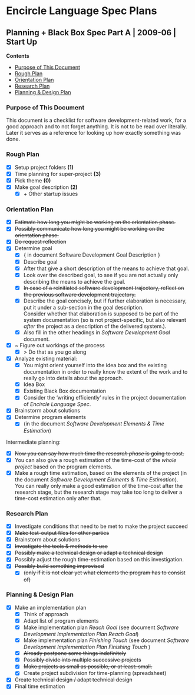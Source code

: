 ﻿Encircle Language Spec Plans
============================

Planning + Black Box Spec Part A | 2009-06 | Start Up
-----------------------------------------------------

__Contents__

- [Purpose of This Document](#purpose-of-this-document)
- [Rough Plan](#rough-plan)
- [Orientation Plan](#orientation-plan)
- [Research Plan](#research-plan)
- [Planning & Design Plan](#planning--design-plan)

### Purpose of This Document

This document is a checklist for software development-related work, for a good approach and to not forget anything. It is not to be read over literally. Later it serves as a reference for looking up how exactly something was done.

### Rough Plan

- [x] Setup project folders  __(1)__
- [x] Time planning for super-project  __(3)__
- [x] Pick theme  __(0)__
- [x] Make goal description  __(2)__
    - [x] \+ Other startup issues

### Orientation Plan

- [x] ~~Estimate how long you might be working on the orientation phase.~~
- [x] ~~Possibly communicate how long you might be working on the orientation phase.~~
- [x] ~~Do request reflection~~
- [x] Determine goal 
    - [x] { in document Software Development Goal Description }
    - [x] Describe goal
    - [x] After that give a short description of the means to achieve that goal.
    - [x] Look over the described goal, to see if you are not actually only describing the means to achieve the goal.
    - [x] ~~In case of a reinitiated software development trajectory, reflect on the previous software development trajectory.~~
    - [x] Describe the goal concisely, but if further elaboration is necessary, put it under a sub-section in the goal description.  
    Consider whether that elaboration is supposed to be part of the system documentation (so is not project-specific, but also relevant *after* the project as a description of the delivered system.).
    - [x] Also fill in the other headings in *Software Development Goal* document.
- [x] ~ Figure out workings of the process
    - [x] \> Do that as you go along
- [x] Analyze existing material:
    - [x] You might orient yourself into the idea box and the existing documentation in order to really know the extent of the work and to really go into details about the approach.
    - [x] Idea Box
    - [x] Existing Black Box documentation
    - [x] Consider the ‘writing efficiently’ rules in the project documentation of *Encircle Language Spec*.
- [x] Brainstorm about solutions
- [x] Determine program elements
    - [x] (in the document *Software Development Elements & Time Estimation*)

Intermediate planning:

- [x] ~~Now you can say how much time the *research phase* is going to cost.~~
- [x] You can also give a rough estimation of the time-cost of the *whole project* based on the program elements.
- [x] Make a rough time estimation, based on the elements of the project (in the document *Software Development Elements & Time Estimation*).  
You can really only make a good estimation of the time-cost after the research stage, but the research stage may take too long to deliver a time-cost estimation only after that.

### Research Plan

- [x] Investigate conditions that need to be met to make the project succeed
- [x] ~~Make test-output files for other parties~~
- [x] Brainstorm about solutions
- [x] ~~Investigate the tools & methods to use~~
- [x] ~~Possibly make a technical design or adapt a technical design~~
- [x] Possibly adjust the rough time-estimation based on this investigation.
- [x] ~~Possibly build something improvised~~
    - [x] ~~(only if it is not clear yet what elements the program has to consist of)~~

### Planning & Design Plan

- [x] Make an implementation plan
    - [x] Think of approach
    - [x] Adapt list of program elements
    - [x] Make implementation plan *Reach Goal* (see document *Software Development Implementation Plan Reach Goal*)
    - [x] Make implementation plan *Finishing Touch* (see document *Software Development Implementation Plan Finishing Touch* )
    - [x] ~~Already postpone some things indefinitely~~
    - [x] ~~Possibly divide into multiple successive projects~~
    - [x] ~~Make projects as small as possible, or at least: small.~~
    - [x] Create project subdivision for time-planning (spreadsheet)
- [x] ~~Create technical design / adapt technical design~~
- [x] Final time estimation